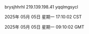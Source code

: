 brysjhhrhl 219.139.198.41 yqqlmgsycl

2025年 05月 05日 星期一 17:10:02 CST

2025年 05月 05日 星期一 09:10:02 GMT
